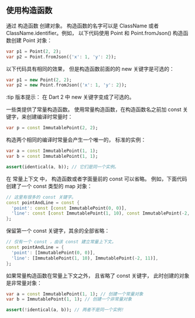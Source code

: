 ## 使用构造函数

通过 构造函数 创建对象。 构造函数的名字可以是 ClassName 或者 ClassName.identifier。例如， 以下代码使用 Point 和 Point.fromJson() 构造函数创建 Point 对象：

```dart
var p1 = Point(2, 2);
var p2 = Point.fromJson({'x': 1, 'y': 2});
```

以下代码具有相同的效果， 但是构造函数前面的的 new 关键字是可选的：

```dart
var p1 = new Point(2, 2);
var p2 = new Point.fromJson({'x': 1, 'y': 2});
```

:tip 版本提示： 在 Dart 2 中 new 关键字变成了可选的。

一些类提供了常量构造函数。 使用常量构造函数，在构造函数名之前加 const 关键字，来创建编译时常量时：

```dart
var p = const ImmutablePoint(2, 2);
```

构造两个相同的编译时常量会产生一个唯一的， 标准的实例：

```dart
var a = const ImmutablePoint(1, 1);
var b = const ImmutablePoint(1, 1);

assert(identical(a, b)); // 它们是同一个实例。
```

在 常量上下文 中， 构造函数或者字面量前的 const 可以省略。 例如，下面代码创建了一个 const 类型的 map 对象：

```dart
// 这里有很多的 const 关键字。
const pointAndLine = const {
  'point': const [const ImmutablePoint(0, 0)],
  'line': const [const ImmutablePoint(1, 10), const ImmutablePoint(-2, 11)],
};
```

保留第一个 const 关键字，其余的全部省略：

```dart
// 仅有一个 const ，由该 const 建立常量上下文。
const pointAndLine = {
  'point': [ImmutablePoint(0, 0)],
  'line': [ImmutablePoint(1, 10), ImmutablePoint(-2, 11)],
};
```

如果常量构造函数在常量上下文之外， 且省略了 const 关键字， 此时创建的对象是非常量对象：

```dart
var a = const ImmutablePoint(1, 1); // 创建一个常量对象
var b = ImmutablePoint(1, 1); // 创建一个非常量对象

assert(!identical(a, b)); // 两者不是同一个实例!
```